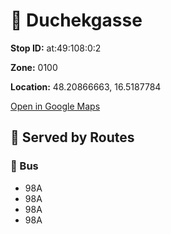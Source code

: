 # 🚉 Duchekgasse


**Stop ID:** at:49:108:0:2

**Zone:** 0100

**Location:** 48.20866663, 16.5187784

[Open in Google Maps](https://www.google.com/maps?q=48.20866663,16.5187784)

## 🚆 Served by Routes

### 🚌 Bus
- 98A
- 98A
- 98A
- 98A
